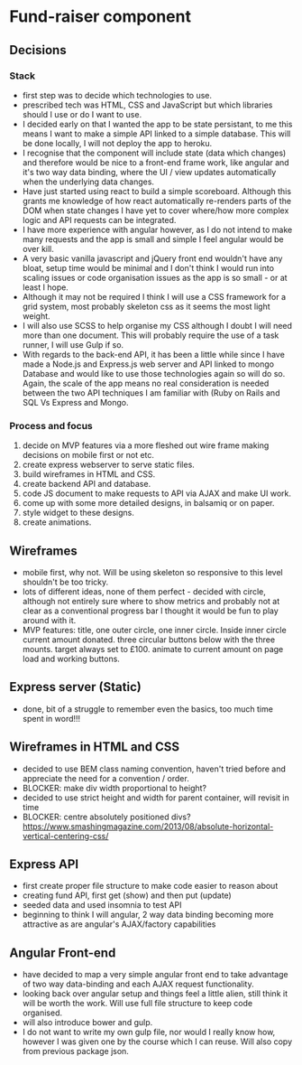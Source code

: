 # Fund-raiser component

## Decisions

### Stack

- first step was to decide which technologies to use.
- prescribed tech was HTML, CSS and JavaScript but which libraries should I use or do I want to use.
- I decided early on that I wanted the app to be state persistant, to me this means I want to make a simple API linked to a simple database. This will be done locally, I will not deploy the app to heroku.
- I recognise that the component will include state (data which changes) and therefore would be nice to a front-end frame work, like angular and it's two way data binding, where the UI / view updates automatically when the underlying data changes.
- Have just started using react to build a simple scoreboard. Although this grants me knowledge of how react automatically re-renders parts of the DOM when state changes I have yet to cover where/how more complex logic and API requests can be integrated.
- I have more experience with angular however, as I do not intend to make many requests and the app is small and simple I feel angular would be over kill.
- A very basic vanilla javascript and jQuery front end wouldn't have any bloat, setup time would be minimal and I don't think I would run into scaling issues or code organisation issues as the app is so small - or at least I hope.
- Although it may not be required I think I will use a CSS framework for a grid system, most probably skeleton css as it seems the most light weight.
- I will also use SCSS to help organise my CSS although I doubt I will need more than one document. This will probably require the use of a task runner, I will use Gulp if so.
- With regards to the back-end API, it has been a little while since I have made a Node.js and Express.js web server and API linked to mongo Database and would like to use those technologies again so will do so. Again, the scale of the app means no real consideration is needed between the two API techniques I am familiar with (Ruby on Rails and SQL Vs Express and Mongo.

### Process and focus

1. decide on MVP features via a more fleshed out wire frame making decisions on mobile first or not etc.
2. create express webserver to serve static files.
3. build wireframes in HTML and CSS.
4. create backend API and database.
5. code JS document to make requests to API via AJAX and make UI work.
6. come up with some more detailed designs, in balsamiq or on paper.
7. style widget to these designs.
8. create animations.

## Wireframes

- mobile first, why not. Will be using skeleton so responsive to this level shouldn't be too tricky.
- lots of different ideas, none of them perfect - decided with circle, although not entirely sure where to show metrics and probably not at clear as a conventional progress bar I thought it would be fun to play around with it.
- MVP features: title, one outer circle, one inner circle. Inside inner circle current amount donated. three circular buttons below with the three mounts. target always set to £100. animate to current amount on page load and working buttons.

## Express server (Static)

- done, bit of a struggle to remember even the basics, too much time spent in word!!!

## Wireframes in HTML and CSS

- decided to use BEM class naming convention, haven't tried before and appreciate the need for a convention / order.
- BLOCKER: make div width proportional to height?
- decided to use strict height and width for parent container, will revisit in time
- BLOCKER: centre absolutely positioned divs? https://www.smashingmagazine.com/2013/08/absolute-horizontal-vertical-centering-css/

## Express API

- first create proper file structure  to make code easier to reason about
- creating fund API, first get (show) and then put (update)
- seeded data and used insomnia to test API
- beginning to think I will angular, 2 way data binding becoming more attractive as are angular's AJAX/factory capabilities

## Angular Front-end

- have decided to map a very simple angular front end to take advantage of two way data-binding and each AJAX request functionality.
- looking back over angular setup and things feel a little alien, still think it will be worth the work. Will use full file structure to keep code organised.
- will also introduce bower and gulp.
- I do not want to write my own gulp file, nor would I really know how, however I was given one by the course which I can reuse. Will also copy from previous package json.